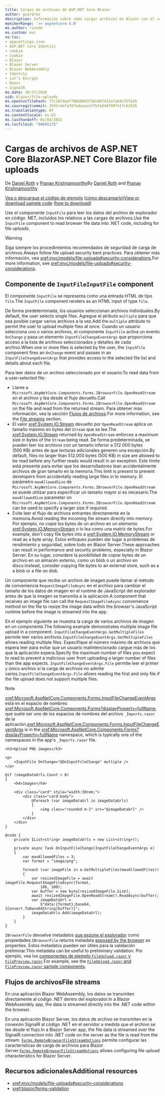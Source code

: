 ```yaml
---
title: Cargas de archivos de ASP.NET Core Blazor
author: guardrex
description: Información sobre cómo cargar archivos en Blazor con el componente InputFile.
monikerRange: '>= aspnetcore-5.0'
ms.author: riande
ms.custom: mvc
no-loc:
- appsettings.json
- ASP.NET Core Identity
- cookie
- Cookie
- Blazor
- Blazor Server
- Blazor WebAssembly
- Identity
- Let's Encrypt
- Razor
- SignalR
ms.date: 10/27/2020
uid: blazor/file-uploads
ms.openlocfilehash: 77c2874eef788b8083758c087913a7a04c55fa2b
ms.sourcegitcommit: 3593c4efa707edeaaceffbfa544f99f41fc62535
ms.translationtype: HT
ms.contentlocale: es-ES
ms.lasthandoff: 01/04/2021
ms.locfileid: "94691175"
---
```

# <a name="aspnet-core-no-locblazor-file-uploads"></a><span data-ttu-id="10c94-103">Cargas de archivos de ASP.NET Core Blazor</span><span class="sxs-lookup"><span data-stu-id="10c94-103">ASP.NET Core Blazor file uploads</span></span>

<span data-ttu-id="10c94-104">De [Daniel Roth](https://github.com/danroth27) y [Pranav Krishnamoorthy](https://github.com/pranavkm)</span><span class="sxs-lookup"><span data-stu-id="10c94-104">By [Daniel Roth](https://github.com/danroth27) and [Pranav Krishnamoorthy](https://github.com/pranavkm)</span></span>

<span data-ttu-id="10c94-105">[Vea o descargue el código de ejemplo](https://github.com/dotnet/AspNetCore.Docs/tree/master/aspnetcore/blazor/file-uploads/samples/) ([cómo descargarlo](xref:index#how-to-download-a-sample))</span><span class="sxs-lookup"><span data-stu-id="10c94-105">[View or download sample code](https://github.com/dotnet/AspNetCore.Docs/tree/master/aspnetcore/blazor/file-uploads/samples/) ([how to download](xref:index#how-to-download-a-sample))</span></span>

<span data-ttu-id="10c94-106">Use el componente `InputFile` para leer los datos del archivo de explorador en código .NET, incluidos los relativos a las cargas de archivos.</span><span class="sxs-lookup"><span data-stu-id="10c94-106">Use the `InputFile` component to read browser file data into .NET code, including for file uploads.</span></span>

> [!WARNING]
> <span data-ttu-id="10c94-107">Siga siempre los procedimientos recomendados de seguridad de carga de archivos.</span><span class="sxs-lookup"><span data-stu-id="10c94-107">Always follow file upload security best practices.</span></span> <span data-ttu-id="10c94-108">Para obtener más información, vea <xref:mvc/models/file-uploads#security-considerations>.</span><span class="sxs-lookup"><span data-stu-id="10c94-108">For more information, see <xref:mvc/models/file-uploads#security-considerations>.</span></span>

## <a name="inputfile-component"></a><span data-ttu-id="10c94-109">Componente de `InputFile`</span><span class="sxs-lookup"><span data-stu-id="10c94-109">`InputFile` component</span></span>

<span data-ttu-id="10c94-110">El componente `InputFile` se representa como una entrada HTML de tipo `file`.</span><span class="sxs-lookup"><span data-stu-id="10c94-110">The `InputFile` component renders as an HTML input of type `file`.</span></span>

<span data-ttu-id="10c94-111">De forma predeterminada, los usuarios seleccionan archivos individuales.</span><span class="sxs-lookup"><span data-stu-id="10c94-111">By default, the user selects single files.</span></span> <span data-ttu-id="10c94-112">Agregue el atributo `multiple` para que sea posible cargar varios archivos a la vez.</span><span class="sxs-lookup"><span data-stu-id="10c94-112">Add the `multiple` attribute to permit the user to upload multiple files at once.</span></span> <span data-ttu-id="10c94-113">Cuando un usuario selecciona uno o varios archivos, el componente `InputFile` activa un evento `OnChange` y pasa un elemento `InputFileChangeEventArgs` que proporciona acceso a la lista de archivos seleccionados y detalles de cada archivo.</span><span class="sxs-lookup"><span data-stu-id="10c94-113">When one or more files is selected by the user, the `InputFile` component fires an `OnChange` event and passes in an `InputFileChangeEventArgs` that provides access to the selected file list and details about each file.</span></span>

<span data-ttu-id="10c94-114">Para leer datos de un archivo seleccionado por el usuario:</span><span class="sxs-lookup"><span data-stu-id="10c94-114">To read data from a user-selected file:</span></span>

* <span data-ttu-id="10c94-115">Llame a `Microsoft.AspNetCore.Components.Forms.IBrowserFile.OpenReadStream` en el archivo y lea desde el flujo devuelto.</span><span class="sxs-lookup"><span data-stu-id="10c94-115">Call `Microsoft.AspNetCore.Components.Forms.IBrowserFile.OpenReadStream` on the file and read from the returned stream.</span></span> <span data-ttu-id="10c94-116">Para obtener más información, vea la sección [Flujos de archivos](#file-streams).</span><span class="sxs-lookup"><span data-stu-id="10c94-116">For more information, see the [File streams](#file-streams) section.</span></span>
* <span data-ttu-id="10c94-117">El valor <xref:System.IO.Stream> devuelto por `OpenReadStream` aplica un tamaño máximo en bytes del `Stream` que se lee.</span><span class="sxs-lookup"><span data-stu-id="10c94-117">The <xref:System.IO.Stream> returned by `OpenReadStream` enforces a maximum size in bytes of the `Stream` being read.</span></span> <span data-ttu-id="10c94-118">De forma predeterminada, se pueden leer los archivos con un tamaño inferior a 512 000 bytes (500 KB) antes de que lecturas adicionales generen una excepción.</span><span class="sxs-lookup"><span data-stu-id="10c94-118">By default, files no larger than 512,000 bytes (500 KB) in size are allowed to be read before any further reads would result in an exception.</span></span> <span data-ttu-id="10c94-119">Este límite está presente para evitar que los desarrolladores lean accidentalmente archivos de gran tamaño en la memoria.</span><span class="sxs-lookup"><span data-stu-id="10c94-119">This limit is present to prevent developers from accidentally reading large files in to memory.</span></span> <span data-ttu-id="10c94-120">El parámetro `maxAllowedSize` de `Microsoft.AspNetCore.Components.Forms.IBrowserFile.OpenReadStream` se puede utilizar para especificar un tamaño mayor si es necesario.</span><span class="sxs-lookup"><span data-stu-id="10c94-120">The `maxAllowedSize` parameter on `Microsoft.AspNetCore.Components.Forms.IBrowserFile.OpenReadStream` can be used to specify a larger size if required.</span></span>
* <span data-ttu-id="10c94-121">Evite leer el flujo de archivos entrantes directamente en la memoria.</span><span class="sxs-lookup"><span data-stu-id="10c94-121">Avoid reading the incoming file stream directly into memory.</span></span> <span data-ttu-id="10c94-122">Por ejemplo, no copie los bytes de un archivo en un elemento <xref:System.IO.MemoryStream> o lo lea como una matriz de bytes.</span><span class="sxs-lookup"><span data-stu-id="10c94-122">For example, don't copy file bytes into a <xref:System.IO.MemoryStream> or read as a byte array.</span></span> <span data-ttu-id="10c94-123">Estos enfoques pueden dar lugar a problemas de rendimiento y seguridad, sobre todo en Blazor Server.</span><span class="sxs-lookup"><span data-stu-id="10c94-123">These approaches can result in performance and security problems, especially in Blazor Server.</span></span> <span data-ttu-id="10c94-124">En su lugar, considere la posibilidad de copiar bytes de un archivo en un almacén externo, como un blob o un archivo en disco.</span><span class="sxs-lookup"><span data-stu-id="10c94-124">Instead, consider copying file bytes to an external store, such as a a blob or a file on disk.</span></span>

<span data-ttu-id="10c94-125">Un componente que recibe un archivo de imagen puede llamar al método de conveniencia `RequestImageFileAsync` en el archivo para cambiar el tamaño de los datos de imagen en el runtime de JavaScript del explorador antes de que la imagen se transmita a la aplicación.</span><span class="sxs-lookup"><span data-stu-id="10c94-125">A component that receives an image file can call the `RequestImageFileAsync` convenience method on the file to resize the image data within the browser's JavaScript runtime before the image is streamed into the app.</span></span>

<span data-ttu-id="10c94-126">En el ejemplo siguiente se muestra la carga de varios archivos de imagen en un componente.</span><span class="sxs-lookup"><span data-stu-id="10c94-126">The following example demonstrates multiple image file upload in a component.</span></span> <span data-ttu-id="10c94-127">`InputFileChangeEventArgs.GetMultipleFiles` permite leer varios archivos.</span><span class="sxs-lookup"><span data-stu-id="10c94-127">`InputFileChangeEventArgs.GetMultipleFiles` allows reading multiple files.</span></span> <span data-ttu-id="10c94-128">Especifique el número máximo de archivos que espera leer para evitar que un usuario malintencionado cargue más de los que la aplicación espera.</span><span class="sxs-lookup"><span data-stu-id="10c94-128">Specify the maximum number of files you expect to read to prevent a malicious user from uploading a larger number of files than the app expects.</span></span> <span data-ttu-id="10c94-129">`InputFileChangeEventArgs.File` permite leer el primer y único archivo si la carga de archivos no admite varios.</span><span class="sxs-lookup"><span data-stu-id="10c94-129">`InputFileChangeEventArgs.File` allows reading the first and only file if the file upload does not support multiple files.</span></span>

> [!NOTE]
> <span data-ttu-id="10c94-130"><xref:Microsoft.AspNetCore.Components.Forms.InputFileChangeEventArgs> está en el espacio de nombres <xref:Microsoft.AspNetCore.Components.Forms?displayProperty=fullName>, que suele ser uno de los espacios de nombres del archivo `_Imports.razor` de la aplicación.</span><span class="sxs-lookup"><span data-stu-id="10c94-130"><xref:Microsoft.AspNetCore.Components.Forms.InputFileChangeEventArgs> is in the <xref:Microsoft.AspNetCore.Components.Forms?displayProperty=fullName> namespace, which is typically one of the namespaces in the app's `_Imports.razor` file.</span></span>

```razor
<h3>Upload PNG images</h3>

<p>
    <InputFile OnChange="@OnInputFileChange" multiple />
</p>

@if (imageDataUrls.Count > 0)
{
    <h4>Images</h4>

    <div class="card" style="width:30rem;">
        <div class="card-body">
            @foreach (var imageDataUrl in imageDataUrls)
            {
                <img class="rounded m-1" src="@imageDataUrl" />
            }
        </div>
    </div>
}

@code {
    private IList<string> imageDataUrls = new List<string>();

    private async Task OnInputFileChange(InputFileChangeEventArgs e)
    {
        var maxAllowedFiles = 3;
        var format = "image/png";

        foreach (var imageFile in e.GetMultipleFiles(maxAllowedFiles))
        {
            var resizedImageFile = await imageFile.RequestImageFileAsync(format, 
                100, 100);
            var buffer = new byte[resizedImageFile.Size];
            await resizedImageFile.OpenReadStream().ReadAsync(buffer);
            var imageDataUrl = 
                $"data:{format};base64,{Convert.ToBase64String(buffer)}";
            imageDataUrls.Add(imageDataUrl);
        }
    }
}
```

<span data-ttu-id="10c94-131">`IBrowserFile` devuelve metadatos [que expone el explorador](https://developer.mozilla.org/docs/Web/API/File#Instance_properties) como propiedades.</span><span class="sxs-lookup"><span data-stu-id="10c94-131">`IBrowserFile` returns metadata [exposed by the browser](https://developer.mozilla.org/docs/Web/API/File#Instance_properties) as properties.</span></span> <span data-ttu-id="10c94-132">Estos metadatos pueden ser útiles para la validación preliminar.</span><span class="sxs-lookup"><span data-stu-id="10c94-132">This metadata can be useful to preliminary validation.</span></span> <span data-ttu-id="10c94-133">Por ejemplo, vea los [componentes de ejemplo `FileUpload.razor` y `FilePreview.razor`](https://github.com/dotnet/AspNetCore.Docs/tree/master/aspnetcore/blazor/file-uploads/samples/).</span><span class="sxs-lookup"><span data-stu-id="10c94-133">For example, see the [`FileUpload.razor` and `FilePreview.razor` sample components](https://github.com/dotnet/AspNetCore.Docs/tree/master/aspnetcore/blazor/file-uploads/samples/).</span></span>

## <a name="file-streams"></a><span data-ttu-id="10c94-134">Flujos de archivos</span><span class="sxs-lookup"><span data-stu-id="10c94-134">File streams</span></span>

<span data-ttu-id="10c94-135">En una aplicación Blazor WebAssembly, los datos se transmiten directamente al código .NET dentro del explorador.</span><span class="sxs-lookup"><span data-stu-id="10c94-135">In a Blazor WebAssembly app, the data is streamed directly into the .NET code within the browser.</span></span>

<span data-ttu-id="10c94-136">En una aplicación Blazor Server, los datos de archivo se transmiten en la conexión SignalR al código .NET en el servidor a medida que el archivo se lee desde el flujo.</span><span class="sxs-lookup"><span data-stu-id="10c94-136">In a Blazor Server app, the file data is streamed over the SignalR connection into .NET code on the server as the file is read from the stream.</span></span> <span data-ttu-id="10c94-137">[`Forms.RemoteBrowserFileStreamOptions`](https://github.com/dotnet/aspnetcore/blob/master/src/Components/Web/src/Forms/InputFile/RemoteBrowserFileStreamOptions.cs) permite configurar las características de carga de archivos para Blazor Server.</span><span class="sxs-lookup"><span data-stu-id="10c94-137">[`Forms.RemoteBrowserFileStreamOptions`](https://github.com/dotnet/aspnetcore/blob/master/src/Components/Web/src/Forms/InputFile/RemoteBrowserFileStreamOptions.cs) allows configuring file upload characteristics for Blazor Server.</span></span>

## <a name="additional-resources"></a><span data-ttu-id="10c94-138">Recursos adicionales</span><span class="sxs-lookup"><span data-stu-id="10c94-138">Additional resources</span></span>

* <xref:mvc/models/file-uploads#security-considerations>
* <xref:blazor/forms-validation>
